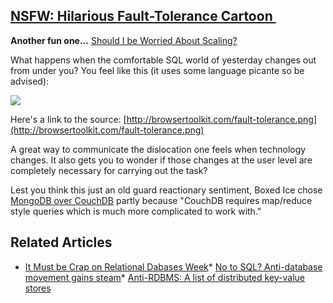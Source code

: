 ## [NSFW: Hilarious Fault-Tolerance Cartoon ](/blog/2009/7/31/nsfw-hilarious-fault-tolerance-cartoon.html)

    

    

**Another fun one...** [Should I be Worried About Scaling?](http://shouldibeworriedaboutscaling.info/)  

What happens when the comfortable SQL world of yesterday changes out from under you? You feel like this (it uses some language picante so be advised):

![](http://browsertoolkit.com/fault-tolerance.png)

Here's a link to the source: [http://browsertoolkit.com/fault-tolerance.png](http://browsertoolkit.com/fault-tolerance.png)

A great way to communicate the dislocation one feels when technology changes. It also gets you to wonder if those changes at the user level are completely necessary for carrying out the task?  

Lest you think this just an old guard reactionary sentiment, Boxed Ice chose [MongoDB over CouchDB](http://blog.boxedice.com/2009/07/25/choosing-a-non-relational-database-why-we-migrated-from-mysql-to-mongodb/#comment-222) partly because "CouchDB requires map/reduce style queries which is much more complicated to work with."

## Related Articles

*   [It Must be Crap on Relational Dabases Week](http://highscalability.com/it-must-be-crap-relational-dabases-week)*   [No to SQL? Anti-database movement gains steam](http://highscalability.com/no-sql-anti-database-movement-gains-steam-my-take)*   [Anti-RDBMS: A list of distributed key-value stores](http://highscalability.com/anti-rdbms-list-distributed-key-value-stores)    
